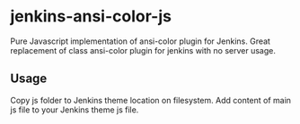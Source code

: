 # jenkins-ansi-color-js

Pure Javascript implementation of ansi-color plugin for Jenkins.
Great replacement of class ansi-color plugin for jenkins with no server usage.

## Usage

Copy js folder to Jenkins theme location on filesystem.
Add content of main js file to your Jenkins theme js file.
